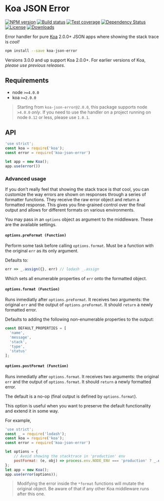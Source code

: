 # Koa JSON Error

[![NPM version][npm-image]][npm-url]
[![Build status][travis-image]][travis-url]
[![Test coverage][codecov-image]][codecov-url]
[![Dependency Status][david-image]][david-url]
[![License][license-image]][license-url]
[![Downloads][downloads-image]][downloads-url]

Error handler for pure [Koa](https://koajs.com) 2.0.0+ JSON apps where showing the stack trace is _cool!_

```sh
npm install --save koa-json-error
```

Versions 3.0.0 and up support Koa 2.0.0+. For earlier versions of Koa, _please use previous releases_.

## Requirements
- node `>=4.0.0`
- koa `>=2.0.0`

> Starting from `koa-json-error@2.0.0`, this package supports node `>4.0.0` _only_. If you need to use the handler on a project running on node `0.12` or less, please use `1.0.1`.


## API

```js
'use strict';
const koa = require('koa');
const error = require('koa-json-error')

let app = new Koa();
app.use(error())
```

### Advanced usage
If you don't really feel that showing the stack trace is _that_ cool, you can customize the way errors are shown on responses through a series of formatter functions. They receive the raw error object and return a formatted response. This gives you fine-grained control over the final output and allows for different formats on various environments.

You may pass in an `options` object as argument to the middleware. These are the available settings.

#### `options.preFormat (Function)`
Perform some task before calling `options.format`. Must be a function with the original `err` as its only argument.

Defaults to:

```javascript
err => _.assign({}, err) // lodash _.assign
```

Which sets all enumerable properties of `err` onto the formatted object.

#### `options.format (Function)`
Runs inmediatly after `options.preFormat`. It receives two arguments: the original `err` and the output of `options.preFormat`. It should `return` a newly formatted error.

Defaults to adding the following non-enumerable properties to the output:

```javascript
const DEFAULT_PROPERTIES = [
  'name',
  'message',
  'stack',
  'type',
  'status'
];
```

#### `options.postFormat (Function)`
Runs inmediatly after `options.format`. It receives two arguments: the original `err` and the output of `options.format`. It should `return` a newly formatted error.

The default is a no-op (final output is defined by `options.format`).

This option is useful when you want to preserve the default functionality and extend it in some way.

For example,
```javascript
'use strict';
const _ = require('lodash');
const koa = require('koa');
const error = require('koa-json-error')

let options = {
    // Avoid showing the stacktrace in 'production' env
    postFormat: (e, obj) => process.env.NODE_ENV === 'production' ? _.omit(obj, 'stack') : obj
};
let app = new Koa();
app.use(error(options));
```

> Modifying the error inside the `*format` functions will mutate the original object. Be aware of that if any other Koa middleware runs after this one.

[npm-image]: https://img.shields.io/npm/v/koa-json-error.svg?style=flat-square
[npm-url]: https://npmjs.org/package/koa-json-error
[travis-image]: https://img.shields.io/travis/koajs/json-error/master.svg?style=flat-square
[travis-url]: https://travis-ci.org/koajs/json-error
[codecov-image]: https://img.shields.io/codecov/c/github/koajs/json-error/master.svg?style=flat-square
[codecov-url]: https://codecov.io/github/koajs/json-error
[david-image]: http://img.shields.io/david/koajs/json-error.svg?style=flat-square
[david-url]: https://david-dm.org/koajs/json-error
[license-image]: http://img.shields.io/npm/l/koa-json-error.svg?style=flat-square
[license-url]: LICENSE
[downloads-image]: http://img.shields.io/npm/dm/koa-json-error.svg?style=flat-square
[downloads-url]: https://npmjs.org/package/koa-json-error

